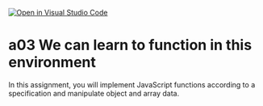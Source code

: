 [![Open in Visual Studio Code](https://classroom.github.com/assets/open-in-vscode-f059dc9a6f8d3a56e377f745f24479a46679e63a5d9fe6f495e02850cd0d8118.svg)](https://classroom.github.com/online_ide?assignment_repo_id=6211571&assignment_repo_type=AssignmentRepo)
# a03 We can learn to function in this environment
In this assignment, you will implement JavaScript functions according to a specification and manipulate object and array data.
